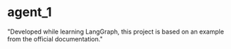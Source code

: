 # agent_1
"Developed while learning LangGraph, this project is based on an example from the official documentation."
